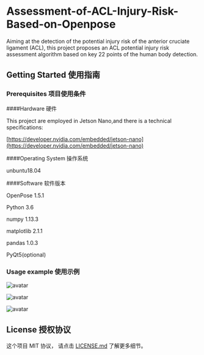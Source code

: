 # Assessment-of-ACL-Injury-Risk-Based-on-Openpose

Aiming at the detection of the potential injury risk of the anterior cruciate ligament (ACL), this project proposes an ACL potential injury risk assessment algorithm based on key 22 points of the human body detection.

## Getting Started 使用指南

### Prerequisites 项目使用条件

####Hardware 硬件

This project are employed in Jetson Nano,and there is a technical specifications:

[https://developer.nvidia.com/embedded/jetson-nano](https://developer.nvidia.com/embedded/jetson-nano)

####Operating System 操作系统

unbuntu18.04

####Software 软件版本

OpenPose 1.5.1 

Python 3.6

numpy 1.13.3

matplotlib 2.1.1

pandas 1.0.3

PyQt5(optional)

### Usage example 使用示例

![avatar](E:/PycharmProjects/LESS_code/pics/hardware.PNG)

![avatar](E:/PycharmProjects/LESS_code/pics/software.PNG)

![avatar](E:/PycharmProjects/LESS_code/pics/test.PNG)

## License 授权协议

这个项目 MIT 协议， 请点击 [LICENSE.md](LICENSE.md) 了解更多细节。